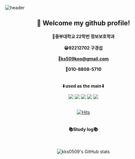 ![header](https://capsule-render.vercel.app/api?type=waving&color=blue&height=300&section=header&text=Koo's%20Github&fontSize=90)
<div align="center">
 
##  :wave: Welcome my github profile!
#### 🏫중부대학교 22학번 정보보호학과<br/><br/>😀92212702 구경섭<br/><br/>📧ks509koo@gmail.com<br/><br/>📱010-8808-5710<br/><br/>
#### ⬇used as the main⬇
<img src="https://img.shields.io/badge/github-181717?style=for-the-badge&logo=github&logoColor=white">
<img src="https://img.shields.io/badge/python-3776AB?style=for-the-badge&logo=Python&logoColor=white">
<img src="https://img.shields.io/badge/HTML5-E34F26?style=for-the-badge&logo=HTML5&logoColor=white">
<img src="https://img.shields.io/badge/JavaScript-F7DF1E?style=for-the-badge&logo=JavaScript&logoColor=white">
<img src="https://img.shields.io/badge/CSS3-1572B6?style=for-the-badge&logo=CSS3&logoColor=white">
<br/><br/>
     
[![Hits](https://hits.seeyoufarm.com/api/count/incr/badge.svg?url=https%3A%2F%2Fgithub.com%2Fkks0509&count_bg=%23A9F76E&title_bg=%23000000&icon=joomla.svg&icon_color=%23FFFFFF&title=%EB%B0%A9%EB%AC%B8%EC%9E%90+%EC%88%98&edge_flat=false)](https://hits.seeyoufarm.com)   
<br/>
#### 📚Study log📚
  <br/>
  
![kks0509's GitHub stats](https://github-readme-stats.vercel.app/api?username=kks0509&show_icons=true&theme=dark)
  <br/>
</div>
